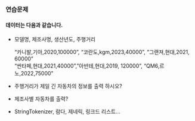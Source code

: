 ### 연습문제
#### 데이터는 다음과 같습니다.
- 모델명, 제조사명, 생산년도, 주행거리
  
  “카니발,기아,2020,100000”, “코란도,kgm,2023,40000”, “그랜져,현대,2021, 60000”       
  “싼타페,현대,2021,40000”,”아반테,현대,2019, 120000”, “QM6,르노,2022,75000”    

- 주행거리가 제일 긴 자동차의 정보를 출력 하시오?
- 제조사별 자동차를 출력?

- StringTokenizer, 람다, 제네릭, 링크드 리스트…

